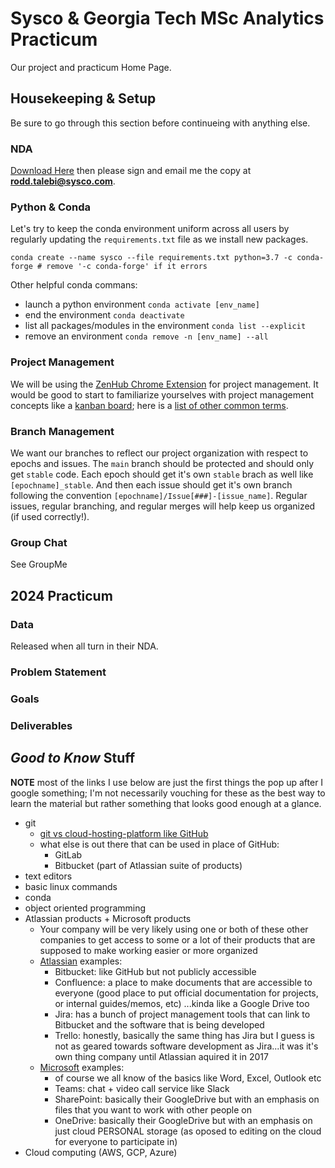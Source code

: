 # Sysco & Georgia Tech MSc Analytics Practicum
Our project and practicum Home Page.

## Housekeeping & Setup
Be sure to go through this section before continueing with anything else.


### NDA
[Download Here](https://drive.google.com/file/d/1eo_ZPF-mYmzVnSlCstSVyOqshNQhGOnu/view?usp=drive_link) then please sign and email me the copy at **rodd.talebi@sysco.com**.


### Python & Conda
Let's try to keep the conda environment uniform across all users by regularly updating the `requirements.txt` file as we install new packages.

```
conda create --name sysco --file requirements.txt python=3.7 -c conda-forge # remove '-c conda-forge' if it errors
```

Other helpful conda commans:
* launch a python environment `conda activate [env_name]`
* end the environment `conda deactivate`
* list all packages/modules in the environment `conda list --explicit`
* remove an environment `conda remove -n [env_name] --all`


### Project Management
We will be using the [ZenHub Chrome Extension](https://chromewebstore.google.com/detail/zenhub-for-github/ogcgkffhplmphkaahpmffcafajaocjbd?hl=en-US) for project management. It would be good to start to familiarize yourselves with project management concepts like a [kanban board](https://www.atlassian.com/agile/kanban); here is a [list of other common terms](https://www.indeed.com/career-advice/career-development/management-terms).


### Branch Management
We want our branches to reflect our project organization with respect to epochs and issues. The `main` branch should be protected and should only get `stable` code. Each epoch should get it's own `stable` brach as well like `[epochname]_stable`. And then each issue should get it's own branch following the convention `[epochname]/Issue[###]-[issue_name]`. Regular issues, regular branching, and regular merges will help keep us organized (if used correctly!).


### Group Chat
See GroupMe



## 2024 Practicum

### Data
Released when all turn in their NDA.


### Problem Statement


### Goals


### Deliverables


## *Good to Know* Stuff

**NOTE** most of the links I use below are just the first things the pop up after I google something; I'm not necessarily vouching for these as the best way to learn the material but rather something that looks good enough at a glance.

* git
  * [git vs cloud-hosting-platform like GitHub](https://www.theserverside.com/video/Git-vs-GitHub-What-is-the-difference-between-them)
  * what else is out there that can be used in place of GitHub:
    * GitLab
    * Bitbucket (part of Atlassian suite of products)
* text editors
* basic linux commands
* conda
* object oriented programming
* Atlassian products + Microsoft products
  * Your company will be very likely using one or both of these other companies to get access to some or a lot of their products that are supposed to make working easier or more organized
  * [Atlassian](https://contegix.com/blog/guide-atlassian-product-suite) examples:
    * Bitbucket: like GitHub but not publicly accessible
    * Confluence: a place to make documents that are accessible to everyone (good place to put official documentation for projects, or internal guides/memos, etc) ...kinda like a Google Drive too
    * Jira: has a bunch of project management tools that can link to Bitbucket and the software that is being developed
    * Trello: honestly, basically the same thing has Jira but I guess is not as geared towards software development as Jira...it was it's own thing company until Atlassian aquired it in 2017
  * [Microsoft](https://icplan.com/office-365-a-definitive-guide-to-microsofts-enterprise-offerings/) examples:
    * of course we all know of the basics like Word, Excel, Outlook etc
    * Teams: chat + video call service like Slack
    * SharePoint: basically their GoogleDrive but with an emphasis on files that you want to work with other people on
    * OneDrive: basically their GoogleDrive but with an emphasis on just cloud PERSONAL storage (as oposed to editing on the cloud for everyone to participate in)
* Cloud computing (AWS, GCP, Azure)


